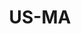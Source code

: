 ---
published:  false
post_id:    2019-US-MA
title:      US-MA
images:
  - ext:    00.jpg
    width:  2400
    height: 1802
---
